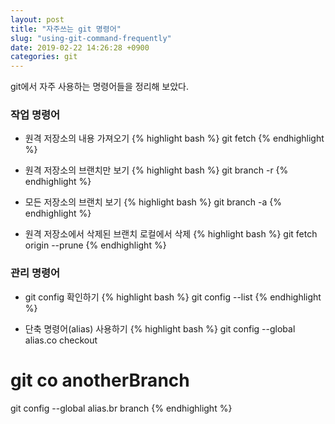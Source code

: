 ```yaml
---
layout: post
title: "자주쓰는 git 명령어"
slug: "using-git-command-frequently"
date: 2019-02-22 14:26:28 +0900
categories: git
---
```


git에서 자주 사용하는 명령어들을 정리해 보았다.

### 작업 명령어

- 원격 저장소의 내용 가져오기
{% highlight bash %}
git fetch
{% endhighlight %}

- 원격 저장소의 브랜치만 보기
{% highlight bash %}
git branch -r
{% endhighlight %}

- 모든 저장소의 브랜치 보기
{% highlight bash %}
git branch -a
{% endhighlight %}

- 원격 저장소에서 삭제된 브랜치 로컬에서 삭제
{% highlight bash %}
git fetch origin --prune
{% endhighlight %}

### 관리 명령어

- git config 확인하기
{% highlight bash %}
git config --list
{% endhighlight %}

- 단축 명령어(alias) 사용하기
{% highlight bash %}
git config --global alias.co checkout
# git co anotherBranch 

git config --global alias.br branch
{% endhighlight %}
